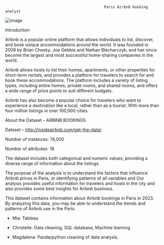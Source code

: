                                                  Paris Airbnb booking analyst






![image](https://github.com/Chr1ssie/the_data_dazzlers/assets/145025544/4f8d70ea-51d2-4b8e-a450-f70a8b4bed40)









Introduction


Airbnb is a popular online platform that allows individuals to list, discover, and book unique accommodations around the world. It was founded in 2008 by Brian Chesky, Joe Gebbia and Nathan Blecharczyk, and has since become the largest and most successful home-sharing companies in the world.


Airbnb allows hosts to list their homes, apartments, or other properties for short-term rentals, and provides a platform for travelers to search for and book these accommodations. The platform includes a variety of listing types, including entire homes, private rooms, and shared rooms, and offers a wide range of price points to suit different budgets.


Airbnb has also become a popular choice for travelers who want to experience a destination like a local, rather than as a tourist. With more than four million listings in over 100,000 cities.


About the Dataset – AIRBNB BOOKINGS


Dataset – http://insideairbnb.com/get-the-data/

Number of instances: 74,000

Number of attributes: 18


The dataset includes both categorical and numeric values, providing a diverse range of information about the listings.
 

The purpose of the analysis is to understand the factors that influence Airbnb prices in Paris, or identifying patterns of all variables and Our analysis provides useful information for travelers and hosts in the city and also provides some best insights for Airbnb business.


This dataset contains information about Airbnb bookings in Paris in 2023. By analyzing this data, you may be able to understand the trends and patterns of Airbnb use in the Paris.



- Mia: Tableau

- Christelle: Data cleaning, SQL database, Machine learning

- Magdalena: Panda/python cleaning of data analysis. 


